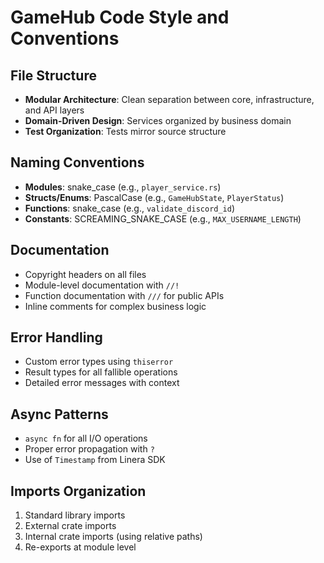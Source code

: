 # GameHub Code Style and Conventions

## File Structure
- **Modular Architecture**: Clean separation between core, infrastructure, and API layers
- **Domain-Driven Design**: Services organized by business domain
- **Test Organization**: Tests mirror source structure

## Naming Conventions
- **Modules**: snake_case (e.g., `player_service.rs`)
- **Structs/Enums**: PascalCase (e.g., `GameHubState`, `PlayerStatus`)
- **Functions**: snake_case (e.g., `validate_discord_id`)
- **Constants**: SCREAMING_SNAKE_CASE (e.g., `MAX_USERNAME_LENGTH`)

## Documentation
- Copyright headers on all files
- Module-level documentation with `//!`
- Function documentation with `///` for public APIs
- Inline comments for complex business logic

## Error Handling
- Custom error types using `thiserror`
- Result types for all fallible operations
- Detailed error messages with context

## Async Patterns
- `async fn` for all I/O operations
- Proper error propagation with `?`
- Use of `Timestamp` from Linera SDK

## Imports Organization
1. Standard library imports
2. External crate imports  
3. Internal crate imports (using relative paths)
4. Re-exports at module level